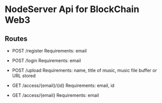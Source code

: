 # NodeServer Api for BlockChain Web3

## Routes

- POST /register
Requirements: email

- POST /login
Requirements: email

- POST /upload
Requirements: name, title of music, music file buffer or URL stored

- GET /access/{email}/{id}
Requirements: email, id

- GET /access/{email}
Requirements: email